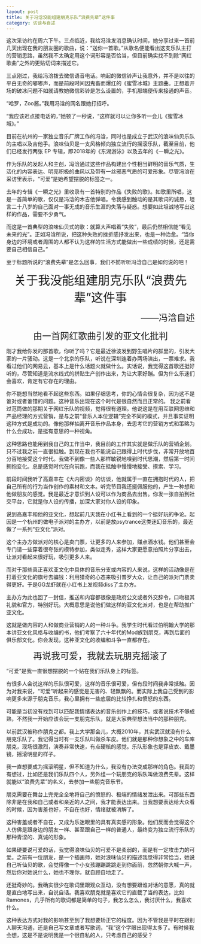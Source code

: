 ```yaml
---
layout: post
title: 关于冯浛没能组建朋克乐队“浪费先辈”这件事
category: 访谈与自述
---
```


这次采访约在周六下午。三点临近，我给冯浛发消息确认时间，她分享过来一首前几天出现在我的朋友圈的歌曲，说：“送你一首歌。”从歌名便能看出这支乐队主打的营销思路，虽然我不太确定用这个词形容是否恰当，但目前确实找不到除“网红歌曲”之外的更贴切词来描述它。

三点刚过，我给冯浛拨去微信语音电话。响起的微信铃声让我意外，并不是以往的平白无奇的嘟嘟声，而是前段时间因鬼畜而爆红的《蜜雪冰城》主题曲。正想着开场的破冰问题不如就请教她微信彩铃是怎么设置的，手机那端便传来接通的声音。

“哈罗，Zoo酱。”我用冯浛的网名跟她打招呼。

“我应该迟点接电话的，”她顿了一秒说，“这样就可以让你多听一会儿《蜜雪冰城》。”

目前在杭州的一家独立音乐厂牌工作的冯浛，同时也是成立于武汉的浪味仙贝乐队的主唱以及吉他手。浪味仙贝是一支风格倾向独立流行的摇滚乐队，截至目前，他们已经发行两张 EP 专辑，即2018年的《东湖游泳》以及去年的《一瞬之光》。

作为乐队的发起人和主创，冯浛通过这些作品构建出个性相当鲜明的音乐气质，生活化的内容表达、明亮积极的曲风以及带有一丝邪恶气质的可爱形象。尽管冯浛在采访里表示，“可爱”是她希望摆脱的标签之一。

去年的专辑《一瞬之光》里收录有一首特别的作品《失败的歌》。如歌里所唱，这是一首简单的歌，仅仅是冯浛的木吉他弹唱。令我感到触动的是其歌词的诚恳，坦言二十八岁的自己面对一事无成的音乐生涯的失落与疑惑。想要如此坦诚地写出这样的作品，需要不少勇气。

而这是一首典型的浪味仙贝式的歌：就算大声唱着“失败”，最后仍然相信能“看见未来的光”。正如冯浛所说，把这种失败的挫折感抒发出来，也是一种治愈。“当你身边的环境或者周围的人都不认为这样的生活方式能做出一些成绩的时候，还是需要自己相信自己。”

至于标题所说的“浪费先辈”是怎么回事，我们不妨听听冯浛自己是如何说的吧！

<p align="center"><font size="6">关于我没能组建朋克乐队“浪费先辈”这件事</font></p>
<p align="right"><font size="5">——冯浛自述</font></p>

<p align="center"><font size="5">由一首网红歌曲引发的亚文化批判</font></p>

刚才我给你发的那首歌，你听了吗？它是最近徐波发到野生唱片的群里的，引发大家的一片骚动。这是一个北京的乐队，听说在深圳连着办两场演出，一票难求。我看过他们的网易云，基本上是什么话题火就做什么。实话说，我觉得这首歌还挺好听的，尽管知道是流水线式的拼贴生产创作出来，为让大家好蹦。但为什么乐迷们会喜欢，肯定有它存在的理由。

你不能想当然地看不起这些东西。如果仔细思考，你的心情会很复杂，因为这不是谁对或者谁错的问题。这种音乐出现在这个时代是很自然而且正常的。
我之前看过范筒做的那期关于网红乐队的视频，觉得很有道理。他说这是在用互联网思维和产品经理的方式营销，是与之前“音乐人本位逻辑”完全不同的模式，并且事实证明这种方式是成功的。像他那样抽离开音乐作品本身，去思考它的营销方式和策略为什么会成功，是挺有意思的一种视角。

这种思路也能用到我自己的工作当中，我目前的工作其实就是做乐队的营销企划。只不过我之前一直很抵触。到现在我也不能说自己跟得上时代步伐，非常开放地百分百地接受这个时代。我做不到像一些人那样敏锐地嗅到时代思潮，然后第一时间拥抱变化。总是感觉时代在向前跑，而我在抵触中慢慢地接受、摸索、学习。

前段时间我听了高嘉丰在《大内密谈》的访谈，他就属于一直在拥抱时代的人，把自己所有的行为当作创作的素材和文本。听完节目我还挺佩服他的，产生一种想和他做朋友的感觉。我是最近才意识到人设可以作为商品去出售。你发一张自拍到社交平台，它就是你人设的传播，加深大家对你人设的印象。

说到高嘉丰和他的亚文化，想起前几天我在小红书上看到的一个挺好玩的争论。起因是一个杭州的做电子派对的主办方，以前是放psytrance这类迷幻音乐的，最近做了一系列“亚文化”派对。

这个主办方做派对的核心是卖门票，让更多的人来参加，赚点酒水钱。他们甚至会专门请一些穿着很夸张的模特参加，类似走秀，这样大家更愿意拍照片分享出去，让派对看起来很好玩，吸引更多人来。

而对于那些真正喜欢亚文化中具体的音乐分支或内容的人来说，这样的活动像是在打着亚文化的旗号去骗钱：利用猎奇的心态来吸引普罗大众，让自己的派对门票卖得更好。于是GG龙虾就在小红书上发视频diss了主办方。

主办方为此也回了一封信，推送和内容都很像是政府公文或者外交辞令，口吻极其礼貌和官方，特别好玩。大概意思是说他们做这样的亚文化派对，也是在帮助推广亚文化。

这就是做内容的人和做商业营销的人的一种斗争。我学生时代看过伯明翰大学的那本讲亚文化风格与收编的书，他们考察了六十年代的Mod族到朋克，再到后面的俱乐部文化。你会发现，这种亚文化的收编和斗争一直都存在。

<p align="center"><font size="5">再说我可爱，我就去玩朋克摇滚了</font></p>

“可爱”是我一直很想摆脱的一个贴在我们乐队身上的标签。

有很多人会说这样的乐队很可爱，这样的音乐很可爱，但有段时间我非常抵触。因为对我来说，“可爱”听起来的感觉是无害的、轻飘飘的。而实际上我自己受到的影响更多来源于朋克音乐，我心里拥有一些底层的比较挣扎和愤怒的东西。

可能是当初没有找到可以匹配我情绪表达的音乐创作上的技巧，或者说技术不够成熟，不然我一开始应该会玩一支朋克乐队，就是大家典型想法当中的那种朋克。

以前武汉被称作朋克之都。我上大学那会儿，大概2010年，其实武汉就没有什么朋克乐队了。我记得当时有一支乐队叫做杀车皮。他们就是那种你想象之中的车库朋克，现场很激烈，演奏非常快速，有点硬核的感觉。乐队形象也是穿皮衣、戴墨镜，摇滚明星的样子。

我一直想要成为摇滚明星，但不知道为什么，我没有办法变成那样的角色。我真的有想过，比如还是我们乐队四个人，另外组一个玩朋克的乐队叫做浪费先辈。这样就能以“浪费先辈”的名义，去参加一些朋克音乐节。

朋克需要在舞台上完完全全地将自己的愤怒的、极端的情绪发泄出来。可那些东西除非是在我和自己或者和亲近的人之间，我才能表达出来。当我想要表达给大众看的时候，因为害羞也好，不自在也好，情绪就被消解了。

这种害羞或者不自在，又成为乐迷眼里的具有真实感的形象。他们反而会觉得这个人仿佛是跟身边的朋友一样、甚至跟自己一样的普通人，最终变为独立流行乐队的那种青涩的、真诚的形象。

如果硬要说可爱的话，我觉得浪味仙贝的可爱不是柔弱的，而是有一定攻击力的可爱。之前有一位朋友，是一个插画师，她对浪味仙贝的描述我觉得非常恰当，她说自己听仙贝的歌，会觉得像一个小女孩蹦蹦跳跳走到你面前，忽然朝你大喊一声，然后你对她说什么，她也不理你，就自顾自地走了。

还挺奇妙的。我确实很少在歌词里跟观众互动，没有想要跟谁对话的意愿，真的就是直白地写出来，自说自话。我喜欢朋克就是喜欢它的直截了当的表达，比如Ramones，几乎所有的歌词都是简单的句子，我怎么怎么，我讨厌什么，我喜欢什么。

这种表达方式对我的影响甚至到了我想要矫正它的程度。因为不管我是平时在跟别人聊天沟通，还是自己写文章或者写歌词，“我”这个字眼出现得太多了。有时候我会想，这是不是说明我是一个很自私的人，只考虑自己的感受？

